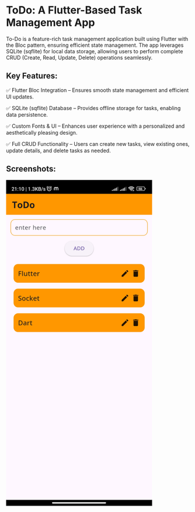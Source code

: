 # ToDo: A Flutter-Based Task Management App

To-Do is a feature-rich task management application built using Flutter with the Bloc pattern, ensuring efficient state management. The app leverages SQLite (sqflite) for local data storage, allowing users to perform complete CRUD (Create, Read, Update, Delete) operations seamlessly.

## Key Features:

✅ Flutter Bloc Integration – Ensures smooth state management and efficient UI updates.

✅ SQLite (sqflite) Database – Provides offline storage for tasks, enabling data persistence.

✅ Custom Fonts & UI – Enhances user experience with a personalized and aesthetically pleasing design.

✅ Full CRUD Functionality – Users can create new tasks, view existing ones, update details, and delete tasks as needed.

## Screenshots:

<img src="https://github.com/shahid531/ToDo-Flutter-App/blob/a2f49757b6cf2607dfb22ef5f04ab0ba6ba3d6ba/todo_app.jpg" width="400">
